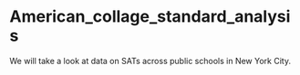 # American_collage_standard_analysis
We will take a look at data on SATs across public schools in New York City.
